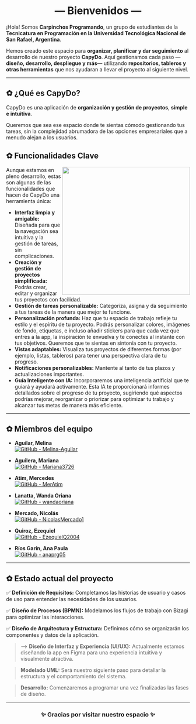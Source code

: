 <div align="center">
  
# — Bienvenidos —

</div>

¡Hola! Somos **Carpinchos Programando**, un grupo de estudiantes de la **Tecnicatura en Programación en la Universidad Tecnológica Nacional de San Rafael, Argentina**.  

Hemos creado este espacio para **organizar, planificar y dar seguimiento** al desarrollo de nuestro proyecto **CapyDo**. 
Aquí gestionamos cada paso —**diseño, desarrollo, despliegue y más**— utilizando **repositorios, tableros y otras herramientas** que nos ayudaran a llevar el proyecto al siguiente nivel.  

---

 
## ✿ ¿Qué es CapyDo?



CapyDo es una aplicación de **organización y gestión de proyectos**, **simple e intuitiva**.

Queremos que sea ese espacio donde te sientas cómodo gestionando tus tareas, sin la complejidad abrumadora de las opciones empresariales que a menudo alejan a los usuarios.  

<h2> ✿ Funcionalidades Clave </h2> 
 <img align="right" width=350px src="https://github.com/user-attachments/assets/f47946c7-5dba-4988-b32f-510d0b3e11b7" />
 
Aunque estamos en pleno desarrollo, estas son algunas de las funcionalidades que hacen de CapyDo una herramienta única:



- **Interfaz limpia y amigable:** Diseñada para que la navegación sea intuitiva y la gestión de tareas, sin complicaciones.
- **Creación y gestión de proyectos simplificada:** Podrás crear, editar y organizar tus proyectos con facilidad.
- **Gestión de tareas personalizable:** Categoriza, asigna y da seguimiento a tus tareas de la manera que mejor te funcione.
- **Personalización profunda:** Haz que tu espacio de trabajo refleje tu estilo y el espíritu de tu proyecto. Podrás personalizar colores, imágenes de fondo, etiquetas, e incluso añadir stickers para que cada vez que entres a la app, la inspiración te envuelva y te conectes al instante con tus objetivos. Queremos que te sientas en sintonía con tu proyecto.
- **Vistas adaptables:** Visualiza tus proyectos de diferentes formas (por ejemplo, listas, tableros) para tener una perspectiva clara de tu progreso.
- **Notificaciones personalizables:** Mantente al tanto de tus plazos y actualizaciones importantes.
- **Guía Inteligente con IA:** Incorporaremos una inteligencia artificial que te guiará y ayudará activamente. Esta IA te proporcionará informes detallados sobre el progreso de tu proyecto, sugiriendo qué aspectos podrías mejorar, reorganizar o priorizar para optimizar tu trabajo y alcanzar tus metas de manera más eficiente.


---

## ✿ Miembros del equipo


- **Aguilar, Melina**  
[![GitHub - Melina-Aguilar](https://img.shields.io/badge/GitHub-Melina--Aguilar-blue?logo=github)](https://github.com/Melina-Aguilar)

- **Aguilera, Mariana**  
  [![GitHub - Mariana3726](https://img.shields.io/badge/GitHub-Mariana3726-blue?logo=github)](https://github.com/Mariana3726)


- **Atim, Mercedes**  
  [![GitHub - MerAtim](https://img.shields.io/badge/GitHub-MerAtim-blue?logo=github)](https://github.com/MerAtim) 


- **Lanatta, Wanda Oriana**  
  [![GitHub - wandaoriana](https://img.shields.io/badge/GitHub-wandaoriana-blue?logo=github)](https://github.com/wandaoriana)


- **Mercado, Nicolás**  
  [![GitHub - NicolasMercado1](https://img.shields.io/badge/GitHub-NicolasMercado1-blue?logo=github)](https://github.com/NicolasMercado1)


- **Quiroz, Ezequiel**  
   [![GitHub - EzequielQ2004](https://img.shields.io/badge/GitHub-EzequielQ2004-blue?logo=github)](https://github.com/EzequielQ2004) 


- **Ríos Garín, Ana Paula**  
  [![GitHub - anaprg05](https://img.shields.io/badge/GitHub-anaprg05-blue?logo=github)](https://github.com/anaprg05) 

---

## ✿ Estado actual del proyecto

✅ **Definición de Requisitos:** Completamos las historias de usuario y casos de uso para entender las necesidades de los usuarios.

✅ **Diseño de Procesos (BPMN):** Modelamos los flujos de trabajo con Bizagi para optimizar las interacciones.

✅ **Diseño de Arquitectura y Estructura:** Definimos cómo se organizarán los componentes y datos de la aplicación.

> --> **Diseño de Interfaz y Experiencia (UI/UX):** Actualmente estamos diseñando la app en Figma para una experiencia intuitiva y visualmente atractiva.

> **Modelado UML:** Será nuestro siguiente paso para detallar la estructura y el comportamiento del sistema.

> **Desarrollo:** Comenzaremos a programar una vez finalizadas las fases de diseño.

---
<div align="center">
  
### ✨ Gracias por visitar nuestro espacio ✨

</div>
